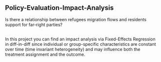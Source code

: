 ## Policy-Evaluation-Impact-Analysis

Is there a relationship between refugees migration flows and residents support for far-right parties?

<br>In this project you can find an impact analysis via Fixed-Effects Regression in diff-in-diff since individual or group-specific characteristics are constant over time (time invariant heterogeneity) and may influence both the treatment assignment and the outcome.
